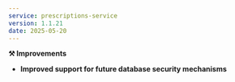 ```yaml
---
service: prescriptions-service
version: 1.1.21
date: 2025-05-20
---
```


**⚒️ Improvements**

- **Improved support for future database security mechanisms**


